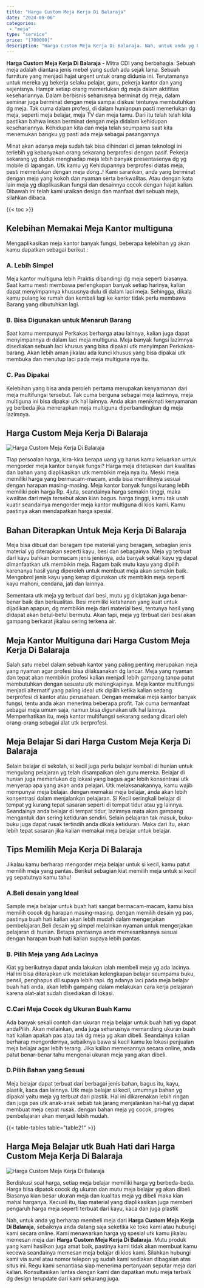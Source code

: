 ```yaml
---
title: "Harga Custom Meja Kerja Di Balaraja"
date: "2024-08-06"
categories:
 - "meja"
type: "service"
price: "[700000]"
description: "Harga Custom Meja Kerja Di Balaraja. Nah, untuk anda yg berharap membeli meja dari **Harga Custom Meja Kerja Di Balaraja**, sebaiknya anda datang saja seketi..."
---
```


**Harga Custom Meja Kerja Di Balaraja** - Mitra CDI yang berbahagia. Sebuah meja adalah diantara jenis mebel yang sudah ada sejak lama. Sebuah furniture yang menjadi hajat urgent untuk orang didunia ini. Terutamanya untuk mereka yg bekerja selaku pelajar, guru, pekerja kantor dan yang sejenisnya. Hampir setiap orang memerlukan dg meja dalam aktifitas kesehariannya. Dalam berbisnis seharusnya berminat dg meja, dalam seminar juga berminat dengan meja sampai diskusi tentunya membutuhkan dg meja. Tak cuma dalam profesi, di dalam hunianpun pasti memerlukan dg meja, seperti meja belajar, meja TV dan meja tamu. Dari itu telah telah kita pastikan bahwa insan berminat dengan meja didalam kehidupan kesehariannya. Kehidupan kita dan meja telah seumpama saat kita menemukan bangku yg pasti ada meja sebagai pasangannya.

Minat akan adanya meja sudah tak bisa dihindari di jaman teknologi ini terlebih yg kebanyakan orang sekarang berprofesi dengan pasif. Pekerja sekarang yg duduk menghadap meja lebih banyak presentasenya dg yg mobile di lapangan. Utk kamu yg Kehidupannya berprofesi diatas meja, pasti memerlukan dengan meja dong..! Kami sarankan, anda yang berminat dengan meja yang kokoh dan nyaman serta berkwalitas. Atau dengan kata lain meja yg diaplikasikan fungsi dan desainnya cocok dengan hajat kalian. Dibawah ini telah kami uraikan design dan manfaat dari sebuah meja, silahkan dibaca.

{{< toc >}}

## Kelebihan Memakai Meja Kantor multiguna

Mengaplikasikan meja kantor banyak fungsi, beberapa kelebihan yg akan kamu dapatkan sebagai berikut :

### A. Lebih Simpel

Meja kantor multiguna lebih Praktis dibandingi dg meja seperti biasanya. Saat kamu mesti membawa perlengkapan banyak setiap harinya, kalian dapat menyimpannya khususnya dulu di dalam laci meja. Sehingga, dikala kamu pulang ke rumah dan kembali lagi ke kantor tidak perlu membawa Barang yang dibutuhkan lagi.

### B. Bisa Digunakan untuk Menaruh Barang

Saat kamu mempunyai Perkakas berharga atau lainnya, kalian juga dapat menyimpannya di dalam laci meja multiguna. Meja banyak fungsi lazimnya disediakan sebuah laci khusus yang bisa dipakai utk menyimpan Perkakas-barang. Akan lebih aman jikalau ada kunci khusus yang bisa dipakai utk membuka dan menutup laci pada meja multiguna nya itu.

### C. Pas Dipakai

Kelebihan yang bisa anda peroleh pertama merupakan kenyamanan dari meja multifungsi tersebut. Tak cuma berguna sebagai meja lazimnya, meja multiguna ini bisa dipakai utk hal lainnya. Anda akan menikmati kenyamanan yg berbeda jika menerapkan meja multiguna diperbandingkan dg meja lazimnya.

## Harga Custom Meja Kerja Di Balaraja

![Harga Custom Meja Kerja Di Balaraja](/images/meja/meja-dewasa-011.jpg)

Tiap persoalan harga, kira-kira berapa uang yg harus kamu keluarkan untuk mengorder meja kantor banyak fungsi? Harga meja ditetapkan dari kwalitas dan bahan yang diaplikasikan utk membikin meja nya itu. Meski meja memiliki harga yang bermacam-macam, anda bisa memilihnya sesuai dengan harapan masing-masing. Meja kantor banyak fungsi kurang lebih memiliki poin harga Rp. 4juta, seandainya harga semakin tinggi, maka kwalitas dari meja tersebut akan kian bagus. harga tinggi, kamu tak usah kuatir seandainya mengorder meja kantor multiguna di kios kami. Kamu pastinya akan mendapatkan harga spesial.

## Bahan Diterapkan Untuk Meja Kerja Di Balaraja

Meja bisa dibuat dari beragam tipe material yang beragam, sebagian jenis material yg diterapkan seperti kayu, besi dan sebagainya. Meja yg terbuat dari kayu bahkan bermacam jenis jenisnya, ada banyak sekali kayu yg dapat dimanfaatkan utk membikin meja. Ragam baik mutu kayu yang dipilih karenanya hasil yang diperoleh untuk membuat meja akan semakin baik. Mengobrol jenis kayu yang kerap digunakan utk membikin meja seperti kayu mahoni, cendana, jati dan lainnya.

Sementara utk meja yg terbuat dari besi, mutu yg diciptakan juga benar-benar baik dan berkualitas. Besi memiliki ketahanan yang kuat untuk dijadikan apapun, dg membikin meja dari material besi, tentunya hasil yang didapat akan betul-betul bermutu. Akan tapi, meja yg terbuat dari besi akan gampang berkarat jikalau sering terkena air.

## Meja Kantor Multiguna dari Harga Custom Meja Kerja Di Balaraja

Salah satu mebel dalam sebuah kantor yang paling penting merupakan meja yang nyaman agar profesi bisa dilaksanakan dg lancar. Meja yang nyaman dan tepat akan membikin profesi kalian menjadi lebih gampang tanpa patut membutuhkan dengan sesuatu utk melengkapinya. Meja kantor multifungsi menjadi alternatif yang paling ideal utk dipilih ketika kalian sedang berprofesi di kantor atau perusahaan. Dengan memakai meja kantor banyak fungsi, tentu anda akan menerima beberapa profit. Tak cuma bermanfaat sebagai meja umum saja, namun bisa digunakan utk hal lainnya. Memperhatikan itu, meja kantor multifungsi sekarang sedang dicari oleh orang-orang sebagai alat utk berprofesi.

## Meja Belajar Si dari Harga Custom Meja Kerja Di Balaraja

Selain belajar di sekolah, si kecil juga perlu belajar kembali di hunian untuk mengulang pelajaran yg telah disampaikan oleh guru mereka. Belajar di hunian juga memerlukan dg lokasi yang bagus agar lebih konsentrasi utk menyerap apa yang akan anda pelajari. Utk melaksanakannya, kamu wajib mempunyai meja belajar. dengan memakai meja belajar, anda akan lebih konsentrasi dalam menjalankan pelajaran. Si Kecil seringkali belajar di tempat yg kurang tepat sasaran seperti di tempat tidur atau yg lainnya. Seandainya anda belajar di tempat tidur, lazimnya mata akan gampang mengantuk dan sering ketiduran sendiri. Selain pelajaran tak masuk, buku-buku juga dapat rusak tertindih anda dikala ketiduran. Maka dari itu, akan lebih tepat sasaran jika kalian memakai meja belajar untuk belajar.

## Tips Memilih Meja Kerja Di Balaraja

Jikalau kamu berharap mengorder meja belajar untuk si kecil, kamu patut memilih meja yang pantas. Berikut sebagian kiat memilih meja untuk si kecil yg sepatutnya kamu tahu!

### A.Beli desain yang Ideal

Sample meja belajar untuk buah hati sangat bermacam-macam, kamu bisa memilih cocok dg harapan masing-masing. dengan memilih desain yg pas, pastinya buah hati kalian akan lebih mudah dalam mengerjakan pembelajaran.Beli desain yg simpel melainkan nyaman untuk mengerjakan pelajaran di hunian. Betapa pantasnya anda memesankannya sesuai dengan harapan buah hati kalian supaya lebih pantas.

### B. Pilih Meja yang Ada Lacinya

Kiat yg berikutnya dapat anda lakukan ialah membeli meja yg ada lacinya. Hal ini bisa diterapkan utk meletakan kelengkapan belajar seumpama buku, pensil, penghapus dll supaya lebih rapi. dg adanya laci pada meja belajar buah hati anda, akan lebih gampang dalam melakukan cara kerja pelajaran karena alat-alat sudah disediakan di lokasi.

### C.Cari Meja Cocok dg Ukuran Buah Kamu

Ada banyak sekali contoh dan ukuran meja belajar untuk buah hati yg dapat andaPilih. Akan melainkan, anda juga seharusnya memandang ukuran buah hati kalian apakah pas atau tak dg meja yg akan dibeli. Seandainya kalian berharap mengordernya, sebaiknya bawa si kecil kamu ke lokasi penjualan meja belajar agar lebih terang. Jika kalian memesannya secara online, anda patut benar-benar tahu mengenai ukuran meja yang akan dibeli.

### D.Pilih Bahan yang Sesuai

Meja belajar dapat terbuat dari berbagai jenis bahan, bagus itu, kayu, plastik, kaca dan lainnya. Utk meja belajar si kecil, umumnya bahan yg dipakai yaitu meja yg terbuat dari plastik. Hal ini dikarenakan lebih ringan dan juga pas utk anak-anak sebab tak jarang menjalankan hal-hal yg dapat membuat meja cepat rusak. dengan bahan meja yg cocok, progres pembelajaran akan menjadi lebih mudah.

{{< table-tables table="table21" >}}

## Harga Meja Belajar utk Buah Hati dari Harga Custom Meja Kerja Di Balaraja

![Harga Custom Meja Kerja Di Balaraja](/images/meja/meja-anak-002.jpg)

Berdiskusi soal harga, setiap meja belajar memiliki harga yg berbeda-beda. Harga bisa dipatok cocok dg ukuran dan mutu meja belajar yg akan dibeli. Biasanya kian besar ukuran meja dan kualitas meja yg dibeli maka kian mahal harganya. Kecuali itu, tiap material yang diaplikasikan juga memberi pengaruh harga meja seperti terbuat dari kayu, kaca dan juga plastik

Nah, untuk anda yg berharap membeli meja dari **Harga Custom Meja Kerja Di Balaraja**, sebaiknya anda datang saja seketika ke toko kami atau hubungi kami secara online. Kami menawarkan harga yg spesial utk kamu jikalau memesan meja dari **Harga Custom Meja Kerja Di Balaraja**. Mutu produk yang kami hasilkan juga amat baik, pastinya kami tidak akan membuat kamu kecewa seandainya memesan meja belajar di kios kami. Silahkan hubungi kami via surel atau nomor telepon yg sudah kami sediakan dibagaian atas situs ini. Regu kami senantiasa siap menerima pertanyaan seputar meja dari kalian. Konsultasikan lantas dengan kami dan dapatkan mutu meja terbaik dg design terupdate dari kami sekarang juga.
